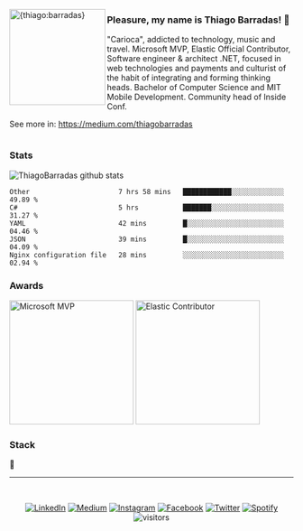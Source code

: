 <img align="left" width="170" src="https://i.imgur.com/PutOnaN.png" alt="{thiago:barradas}"></img>

### Pleasure, my name is Thiago Barradas! 👋 

"Carioca", addicted to technology, music and travel. Microsoft MVP, Elastic Official Contributor, Software engineer & architect .NET, focused in web technologies and payments and culturist of the habit of integrating and forming thinking heads. Bachelor of Computer Science and MIT Mobile Development. Community head of Inside Conf.

See more in: https://medium.com/thiagobarradas

<div align="center">
<img src="https://i.imgur.com/LmYLy9y.png" alt=""></img>
</div>

### Stats

![ThiagoBarradas github stats](https://github-readme-stats.vercel.app/api?username=ThiagoBarradas&show_icons=true&title_color=fff&icon_color=79ff97&text_color=9f9f9f&bg_color=151515)

<!--START_SECTION:waka-->
```text
Other                      7 hrs 58 mins   ████████████░░░░░░░░░░░░░   49.89 % 
C#                         5 hrs           ███████░░░░░░░░░░░░░░░░░░   31.27 % 
YAML                       42 mins         █░░░░░░░░░░░░░░░░░░░░░░░░   04.46 % 
JSON                       39 mins         █░░░░░░░░░░░░░░░░░░░░░░░░   04.09 % 
Nginx configuration file   28 mins         ░░░░░░░░░░░░░░░░░░░░░░░░░   02.94 %
```
<!--END_SECTION:waka-->

### Awards

<a href="https://mvp.microsoft.com/pt-br/mvp/Thiago%20%20Barradas-5003579" target="_blank"><img height="220" src="https://i.imgur.com/ngzQLRS.png" alt="Microsoft MVP"></img></a> <a href="https://elastic.github.io/Elastic-Contributor-Program/ranking-piloto" target="_blank"><img height="220" src="https://i.imgur.com/HJxs2PS.png" alt="Elastic Contributor"></img></a>

### Stack

:construction:

<hr>
<div align="center">
 <br>

<a href="https://www.linkedin.com/in/thiagobarradas" target="_blank"><img src="https://img.shields.io/badge/LinkedIn-%230077B5.svg?&style=flat-square&logo=linkedin&logoColor=white" alt="LinkedIn"></a>
<a href="https://medium.com/thiagobarradas" target="_blank"><img src="https://img.shields.io/badge/Spotify-%23575757.svg?&style=flat-square&logo=medium&logoColor=white" alt="Medium"></a>
<a href="https://www.instagram.com/_thiagobarradas" target="_blank"><img src="https://img.shields.io/badge/Instagram-%23E4405F.svg?&style=flat-square&logo=instagram&logoColor=white" alt="Instagram"></a>
<a href="https://www.facebook.com/thbarradas" target="_blank"><img src="https://img.shields.io/badge/Facebook-%231877F2.svg?&style=flat-square&logo=facebook&logoColor=white" alt="Facebook"></a>
<a href="https://twitter.com/_thiagobarradas" target="_blank"><img src="https://img.shields.io/badge/Twitter-%2303A9F4.svg?&style=flat-square&logo=twitter&logoColor=white" alt="Twitter"></a>
<a href="https://open.spotify.com/user/22gv6ux35l2hrngr2clavmica" target="_blank"><img src="https://img.shields.io/badge/Spotify-%231ED760.svg?&style=flat-square&logo=spotify&logoColor=white" alt="Spotify"></a>
![visitors](https://visitor-badge.laobi.icu/badge?page_id=thiagobarradas)
</div>

<!--
**ThiagoBarradas/thiagobarradas** is a ✨ _special_ ✨ repository because its `README.md` (this file) appears on your GitHub profile.

Here are some ideas to get you started:

- 🔭 I’m currently working on ...
- 🌱 I’m currently learning ...
- 👯 I’m looking to collaborate on ...
- 🤔 I’m looking for help with ...
- 💬 Ask me about ...
- 📫 How to reach me: ...
- 😄 Pronouns: ...
- ⚡ Fun fact: ...

<p align="center">
  <a href="https://www.linkedin.com/in/thiagobarradas"><img src="https://img.icons8.com/color/48/000000/linkedin.png" alt="linkedin"/></a>
  <a href="https://medium.com/thiagobarradas"><img src="https://img.icons8.com/color/48/000000/medium-logo.png" alt="medium"/></a>
  <a href="https://www.instagram.com/_thiagobarradas"><img src="https://img.icons8.com/color/48/000000/instagram-new.png" alt="instagram"/></a>
  <a href="https://www.facebook.com/thbarradas"><img src="https://img.icons8.com/color/48/000000/facebook.png" alt="facebook"/></a>
  <a href=""><img src="https://img.icons8.com/color/48/000000/twitter-squared.png" alt="twitter"/></a>
  <a href="https://open.spotify.com/user/22gv6ux35l2hrngr2clavmica"><img src="https://img.icons8.com/color/48/000000/spotify--v1.png" alt="spotify"/></a>
</p>

-->

